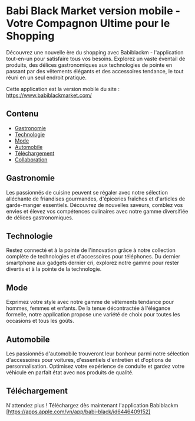 # Babi Black Market version mobile - Votre Compagnon Ultime pour le Shopping

Découvrez une nouvelle ère du shopping avec Babiblackm - l'application tout-en-un pour satisfaire tous vos besoins. Explorez un vaste éventail de produits, des délices gastronomiques aux technologies de pointe en passant par des vêtements élégants et des accessoires tendance, le tout réuni en un seul endroit pratique. 

Cette application est la version mobile du site : https://www.babiblackmarket.com/

## Contenu

- [Gastronomie](#gastronomie)
- [Technologie](#technologie)
- [Mode](#mode)
- [Automobile](#automobile)
- [Téléchargement](#téléchargement)
- [Collaboration](#collaboration)

## Gastronomie

Les passionnés de cuisine peuvent se régaler avec notre sélection alléchante de friandises gourmandes, d'épiceries fraîches et d'articles de garde-manger essentiels. Découvrez de nouvelles saveurs, comblez vos envies et élevez vos compétences culinaires avec notre gamme diversifiée de délices gastronomiques.

## Technologie

Restez connecté et à la pointe de l'innovation grâce à notre collection complète de technologies et d'accessoires pour téléphones. Du dernier smartphone aux gadgets dernier cri, explorez notre gamme pour rester divertis et à la pointe de la technologie.

## Mode

Exprimez votre style avec notre gamme de vêtements tendance pour hommes, femmes et enfants. De la tenue décontractée à l'élégance formelle, notre application propose une variété de choix pour toutes les occasions et tous les goûts.

## Automobile

Les passionnés d'automobile trouveront leur bonheur parmi notre sélection d'accessoires pour voitures, d'essentiels d'entretien et d'options de personnalisation. Optimisez votre expérience de conduite et gardez votre véhicule en parfait état avec nos produits de qualité.

## Téléchargement

N'attendez plus ! Téléchargez dès maintenant l'application Babiblackm [https://apps.apple.com/vn/app/babi-black/id6446409152]
